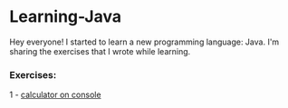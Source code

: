 # Learning-Java
Hey everyone! I started to learn a new programming language: Java. I'm sharing the exercises that I wrote while learning.

### Exercises: ###
1 - [calculator on console](https://github.com/CihanBosnali/Learning-Java/blob/master/calculator.java)
